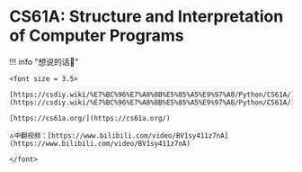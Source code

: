 # CS61A: Structure and Interpretation of Computer Programs

<script src="https://polyfill.io/v3/polyfill.min.js?features=es6"></script>
<script src="https://cdn.jsdelivr.net/npm/mathjax@3/es5/tex-chtml.js"></script>

!!! info "想说的话🎇"
    
    <font size = 3.5>
    
    [https://csdiy.wiki/%E7%BC%96%E7%A8%8B%E5%85%A5%E9%97%A8/Python/CS61A/](https://csdiy.wiki/%E7%BC%96%E7%A8%8B%E5%85%A5%E9%97%A8/Python/CS61A/)

    [https://cs61a.org/](https://cs61a.org/)
    
    🔝中翻视频：[https://www.bilibili.com/video/BV1sy411z7nA](https://www.bilibili.com/video/BV1sy411z7nA)
    
    </font>
